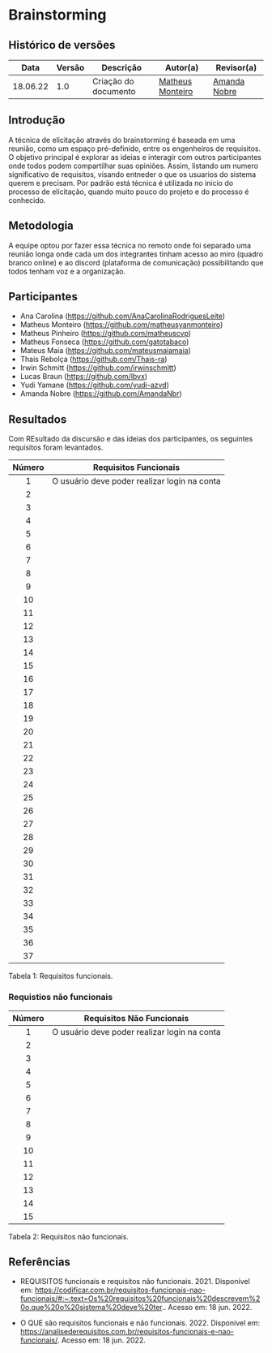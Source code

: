 # Brainstorming

## Histórico de versões
| Data       | Versão | Descrição            | Autor(a)                                     | Revisor(a)                                    |
| ---------- | ------ | -------------------- | -------------------------------------------- | --------------------------------------------- |
| 18.06.22   | 1.0   | Criação do documento | [Matheus Monteiro](https://github.com/matheusyanmonteiro) | [Amanda Nobre](https://github.com/AmandaNbr)|

## Introdução

A técnica de elicitação através do brainstorming é baseada em uma reunião, como um espaço pré-definido, entre os engenheiros de requisitos. O objetivo principal é explorar as ideias e interagir com outros participantes onde todos podem compartilhar suas opiniões. Assim, listando um numero significativo de requisitos, visando entneder o que os usuarios do sistema querem e precisam. Por padrão está técnica é utilizada no inicio do processo de elicitação, quando muito pouco do projeto e do processo é conhecido. 

## Metodologia

A equipe optou por fazer essa técnica no remoto onde foi separado uma reunião longa onde cada um dos integrantes tinham acesso ao miro (quadro branco online) e ao discord (plataforma de comunicação) possibilitando que todos tenham voz e a organização.


## Participantes

- Ana Carolina (https://github.com/AnaCarolinaRodriguesLeite)
- Matheus Monteiro (https://github.com/matheusyanmonteiro)
- Matheus Pinheiro (https://github.com/matheuscvp)
- Matheus Fonseca (https://github.com/gatotabaco)
- Mateus Maia (https://github.com/mateusmaiamaia)
- Thais Rebolça (https://github.com/Thais-ra)
- Irwin Schmitt (https://github.com/irwinschmitt)
- Lucas Braun (https://github.com/lbvx)
- Yudi Yamane (https://github.com/yudi-azvd)
- Amanda Nobre (https://github.com/AmandaNbr)


## Resultados

Com REsultado da discursão e das ideias dos participantes, os seguintes requisitos foram levantados. 

| Número |                                        Requisitos Funcionais                                        |
| :----: | :-------------------------------------------------------------------------------------------------: |
|   1    |                            O usuário deve poder realizar login na conta                             |
|   2    |                                                                                                     |
|   3    |                                                                                                     |
|   4    |                                                                                                     |
|   5    |                                                                                                     |
|   6    |                                                                                                     |
|   7    |                                                                                                     |
|   8    |                                                                                                     |
|   9    |                                                                                                     |
|   10   |                                                                                                     |
|   11   |                                                                                                     |
|   12   |                                                                                                     |
|   13   |                                                                                                     |
|   14   |                                                                                                     |
|   15   |                                                                                                     |
|   16   |                                                                                                     |
|   17   |                                                                                                     |
|   18   |                                                                                                     |
|   19   |                                                                                                     |
|   20   |                                                                                                     |
|   21   |                                                                                                     |
|   22   |                                                                                                     |
|   23   |                                                                                                     |
|   24   |                                                                                                     |
|   25   |                                                                                                     |
|   26   |                                                                                                     |
|   27   |                                                                                                     |
|   28   |                                                                                                     |
|   29   |                                                                                                     |
|   30   |                                                                                                     |
|   31   |                                                                                                     |
|   32   |                                                                                                     |
|   33   |                                                                                                     |
|   34   |                                                                                                     |
|   35   |                                                                                                     |
|   36   |                                                                                                     |
|   37   |                                                                                                     |

<figcation>Tabela 1: Requisitos funcionais. </figcation>

### Requistios não funcionais

| Número |                                        Requisitos Não Funcionais                                    |
| :----: | :-------------------------------------------------------------------------------------------------: |
|   1    |                            O usuário deve poder realizar login na conta                             |
|   2    |                                                                                                     |
|   3    |                                                                                                     |
|   4    |                                                                                                     |
|   5    |                                                                                                     |
|   6    |                                                                                                     |
|   7    |                                                                                                     |
|   8    |                                                                                                     |
|   9    |                                                                                                     |
|   10   |                                                                                                     |
|   11   |                                                                                                     |
|   12   |                                                                                                     |
|   13   |                                                                                                     |
|   14   |                                                                                                     |
|   15   |                                                                                                     |

<figcation>Tabela 2: Requisitos não funcionais. </figcation>
## Referências

- REQUISITOS funcionais e requisitos não funcionais. 2021. Disponível em: https://codificar.com.br/requisitos-funcionais-nao-funcionais/#:~:text=Os%20requisitos%20funcionais%20descrevem%20o,que%20o%20sistema%20deve%20ter.. Acesso em: 18 jun. 2022.

- O QUE são requisitos funcionais e não funcionais. 2022. Disponível em: https://analisederequisitos.com.br/requisitos-funcionais-e-nao-funcionais/. Acesso em: 18 jun. 2022.